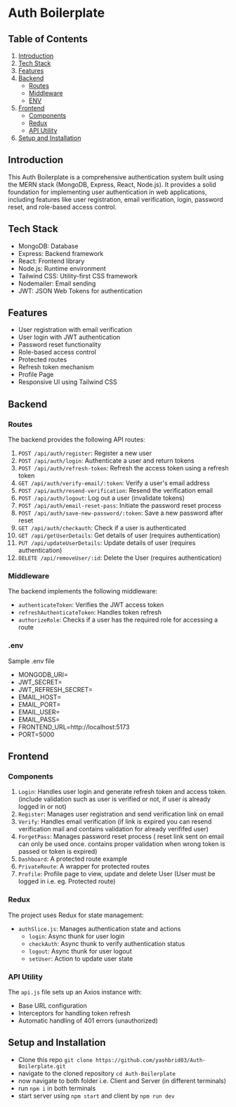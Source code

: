 # Auth Boilerplate

## Table of Contents
1. [Introduction](#introduction)
2. [Tech Stack](#tech-stack)
3. [Features](#features)
4. [Backend](#backend)
   - [Routes](#routes)
   - [Middleware](#middleware)
   - [ENV](#.env)
5. [Frontend](#frontend)
   - [Components](#components)
   - [Redux](#redux)
   - [API Utility](#api-utility)
6. [Setup and Installation](#setup-and-installation)

## Introduction

This Auth Boilerplate is a comprehensive authentication system built using the MERN stack (MongoDB, Express, React, Node.js). It provides a solid foundation for implementing user authentication in web applications, including features like user registration, email verification, login, password reset, and role-based access control.

## Tech Stack

- MongoDB: Database
- Express: Backend framework
- React: Frontend library
- Node.js: Runtime environment
- Tailwind CSS: Utility-first CSS framework
- Nodemailer: Email sending
- JWT: JSON Web Tokens for authentication

## Features

- User registration with email verification
- User login with JWT authentication
- Password reset functionality
- Role-based access control
- Protected routes
- Refresh token mechanism
- Profile Page
- Responsive UI using Tailwind CSS

## Backend

### Routes

The backend provides the following API routes:

1. `POST /api/auth/register`: Register a new user
2. `POST /api/auth/login`: Authenticate a user and return tokens
3. `POST /api/auth/refresh-token`: Refresh the access token using a refresh token
4. `GET /api/auth/verify-email/:token`: Verify a user's email address
5. `POST /api/auth/resend-verification`: Resend the verification email
6. `POST /api/auth/logout`: Log out a user (invalidate tokens)
7. `POST /api/auth/email-reset-pass`: Initiate the password reset process
8. `POST /api/auth/save-new-password/:token`: Save a new password after reset
9. `GET /api/auth/checkauth`: Check if a user is authenticated
10. `GET /api/getUserDetails`: Get details of user (requires authentication)
11. `PUT /api/updateUserDetails`: Update details of user (requires authentication)
12. `DELETE /api/removeUser/:id`: Delete the User (requires authentication)

### Middleware

The backend implements the following middleware:

- `authenticateToken`: Verifies the JWT access token
- `refreshAuthenticateToken`: Handles token refresh
- `authorizeRole`: Checks if a user has the required role for accessing a route

### .env
Sample .env file
- MONGODB_URI=
- JWT_SECRET=
- JWT_REFRESH_SECRET=
- EMAIL_HOST=
- EMAIL_PORT=
- EMAIL_USER=
- EMAIL_PASS=
- FRONTEND_URL=http://localhost:5173
- PORT=5000

## Frontend

### Components

1. `Login`: Handles user login and generate refresh token and access token. (include validation such as user is verified or not, if user is already logged in or not)
2. `Register`: Manages user registration and send verification link on email
3. `Verify`: Handles email verification (if link is expired you can resend verification mail and contains validation for already verififed user)
4. `ForgetPass`: Manages password reset process ( reset link sent on email can only be used once. contains proper validation when wrong token is passed or token is expired)
5. `Dashboard`: A protected route example
6. `PrivateRoute`: A wrapper for protected routes
7. `Profile`: Profile page to view, update and delete User (User must be logged in i.e. eg. Protected route)

### Redux

The project uses Redux for state management:

- `authSlice.js`: Manages authentication state and actions
  - `login`: Async thunk for user login
  - `checkAuth`: Async thunk to verify authentication status
  - `logout`: Async thunk for user logout
  - `setUser`: Action to update user state

### API Utility

The `api.js` file sets up an Axios instance with:

- Base URL configuration
- Interceptors for handling token refresh
- Automatic handling of 401 errors (unauthorized)


## Setup and Installation

- Clone this repo `git clone https://github.com/yashbrid03/Auth-Boilerplate.git`
- navigate to the cloned repository `cd Auth-Boilerplate`
- now navigate to both folder i.e. Client and Server (in different terminals)
- run `npm i` in both terminals
- start server using `npm start` and client by `npm run dev`

